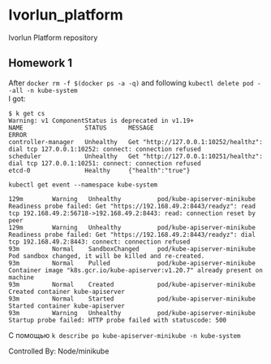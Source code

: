 # Ivorlun_platform
Ivorlun Platform repository

## Homework 1

After `docker rm -f $(docker ps -a -q)` and following `kubectl delete pod --all -n kube-system`  
I got:  
```
$ k get cs
Warning: v1 ComponentStatus is deprecated in v1.19+
NAME                 STATUS      MESSAGE                                                                                       ERROR
controller-manager   Unhealthy   Get "http://127.0.0.1:10252/healthz": dial tcp 127.0.0.1:10252: connect: connection refused   
scheduler            Unhealthy   Get "http://127.0.0.1:10251/healthz": dial tcp 127.0.0.1:10251: connect: connection refused   
etcd-0               Healthy     {"health":"true"}
```

`kubectl get event --namespace kube-system`

```
129m        Warning   Unhealthy          pod/kube-apiserver-minikube            Readiness probe failed: Get "https://192.168.49.2:8443/readyz": read tcp 192.168.49.2:56718->192.168.49.2:8443: read: connection reset by peer
129m        Warning   Unhealthy          pod/kube-apiserver-minikube            Readiness probe failed: Get "https://192.168.49.2:8443/readyz": dial tcp 192.168.49.2:8443: connect: connection refused
93m         Normal    SandboxChanged     pod/kube-apiserver-minikube            Pod sandbox changed, it will be killed and re-created.
93m         Normal    Pulled             pod/kube-apiserver-minikube            Container image "k8s.gcr.io/kube-apiserver:v1.20.7" already present on machine
93m         Normal    Created            pod/kube-apiserver-minikube            Created container kube-apiserver
93m         Normal    Started            pod/kube-apiserver-minikube            Started container kube-apiserver
93m         Warning   Unhealthy          pod/kube-apiserver-minikube            Startup probe failed: HTTP probe failed with statuscode: 500
```

С помощью `k describe po kube-apiserver-minikube -n kube-system`

Controlled By:  Node/minikube
